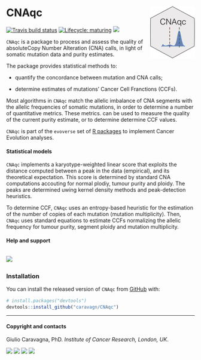 
# CNAqc <img src='man/figures/logo.png' align="right" height="139" />

<!-- badges: start -->

[![Travis build
status](https://travis-ci.org/caravagn/CNAqc.svg?branch=master)](https://travis-ci.org/caravagn/CNAqc)
[![Lifecycle:
maturing](https://img.shields.io/badge/lifecycle-maturing-blue.svg)](https://www.tidyverse.org/lifecycle/#maturing)
[![](https://img.shields.io/badge/Part%20of-evoverse-blue.svg)](https://caravagn.github.io/evoverse)
<!-- badges: end -->

`CNAqc` is a package to process and assess the quality of absoluteCopy
Number Alteration (CNA) calls, in light of somatic mutation data and
purity estimates.

The package provides statistical methods to:

  - quantify the concordance between mutation and CNA calls;

  - determine estimates of mutations’ Cancer Cell Franctions (CCFs).

Most algorithms in `CNAqc` match the allelic imbalance of CNA segments
with the allelic frequencies of somatic mutations, in order to determine
a number of quantitative metrics. These metrics. can be used to measure
the quality of the current purity estimate, or to determine determine
CCF values.

`CNAqc` is part of the `evoverse` set of [R
packages](https://caravagn.github.io/evoverse) to implement Cancer
Evolution analyses.

#### Statistical models

`CNAqc` implements a karyotype-weighted linear score that exploits the
distance computed between a peak in the data (empirical), and its
theoretical expectation. This score is determined by standard CNA
computations accouting for normal plodiy, tumour purity and ploidy. The
peaks are determined uwing kernel density methods and peak-detection
heuristics.

To determine CCF, `CNAqc` uses an entropy-based heuristic for the
estimation of the number of copies of each mutation (mutation
multiplicity). Then, `CNAqc` uses standard equations to estimate CCFs
normalizing the allelic frequency for tumour purity, segment ploidy and
mutation
multiplicity.

#### Help and support

## [![](https://img.shields.io/badge/GitHub%20Pages-https://caravagn.github.io/CNAqc/-yellow.svg)](https://caravagn.github.io/CNAqc)

### Installation

You can install the released version of `CNAqc` from
[GitHub](https://github.com/) with:

``` r
# install.packages("devtools")
devtools::install_github("caravagn/CNAqc")
```

-----

#### Copyright and contacts

Giulio Caravagna, PhD. *Institute of Cancer Research, London,
UK*.

[![](https://img.shields.io/badge/Email-gcaravagn@gmail.com-seagreen.svg)](mailto:gcaravagn@gmail.com)
[![](https://img.shields.io/badge/Github-caravagn-seagreen.svg)](https://github.com/caravagn)
[![](https://img.shields.io/badge/Twitter-@gcaravagna-steelblue.svg)](https://twitter.com/gcaravagna)
[![](https://img.shields.io/badge/Personal%20webpage-https://bit.ly/2kc9E6Y-red.svg)](https://sites.google.com/site/giuliocaravagna/)
